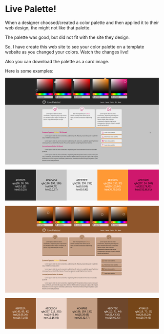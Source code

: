# Live Palette!

When a designer choosed/created a color palette and then applied it to their web design, the might not like that palette.

The palette was good, but did not fit with the site they design.

So, I have create this web site to see your color palette on a template website as you changed your colors. Watch the changes live!

Also you can download the palette as a card image.

Here is some examples:

<div align="center">

![Default](screenshots/default.png)

![Default Palette](screenshots/ColorPaletteDefault.png)

![Brown](screenshots/brown.png)

![Brown Palette](screenshots/ColorPaletteBrown.png)

</div>
